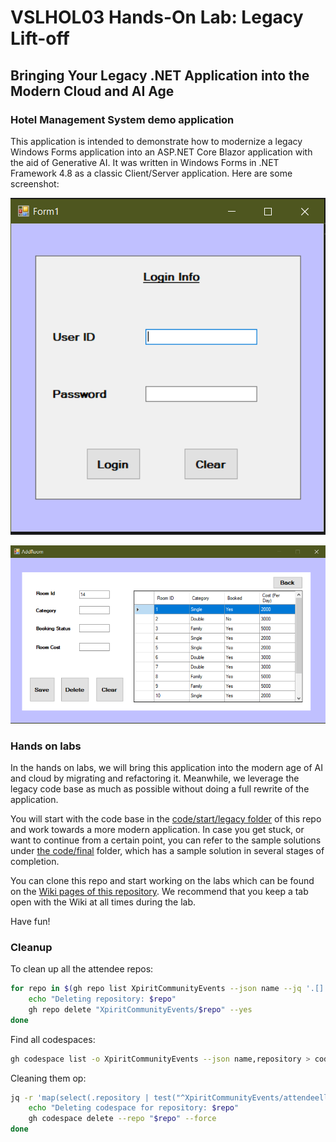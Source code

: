 # VSLHOL03 Hands-On Lab: Legacy Lift-off

## Bringing Your Legacy .NET Application into the Modern Cloud and AI Age

### Hotel Management System demo application

This application is intended to demonstrate how to modernize a legacy Windows Forms application into an ASP.NET Core Blazor application with the aid of Generative AI. It was written in Windows Forms in .NET Framework 4.8 as a classic Client/Server application. Here are some screenshot:

![login](./code/start/legacy/Project_HMS/SnapShots/Screenshot%20(2054).png)

![rooms](./code/start/legacy/Project_HMS/SnapShots/Screenshot%20(2056).png)

### Hands on labs

In the hands on labs, we will bring this application into the modern age of AI and cloud by migrating and refactoring it. Meanwhile, we leverage the legacy code base as much as possible without doing a full rewrite of the application.

You will start with the code base in the [code/start/legacy folder](./code/start//legacy/) of this repo and work towards a more modern application. In case you get stuck, or want to continue from a certain point, you can refer to the sample solutions under [the code/final](./code/final) folder, which has a sample solution in several stages of completion.

You can clone this repo and start working on the labs which can be found on the [Wiki pages of this repository](https://github.com/XpiritCommunityEvents/LegacyLiftOffWorkshop/wiki). We recommend that you keep a tab open with the Wiki at all times during the lab.

Have fun!

### Cleanup

To clean up all the attendee repos:

```bash
for repo in $(gh repo list XpiritCommunityEvents --json name --jq '.[].name | select(test("^attendeello"))'); do
    echo "Deleting repository: $repo"
    gh repo delete "XpiritCommunityEvents/$repo" --yes
done
```
Find all codespaces:

```bash
gh codespace list -o XpiritCommunityEvents --json name,repository > codespaces.json
```

Cleaning them op:

```bash
jq -r 'map(select(.repository | test("^XpiritCommunityEvents/attendeello")) | .repository)' codespaces.json | while read repo; do
    echo "Deleting codespace for repository: $repo"
    gh codespace delete --repo "$repo" --force
done
```
